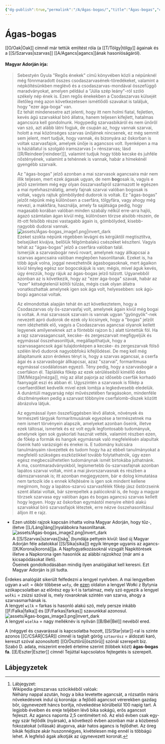 ```yaml
---
{"dg-publish":true,"permalink":"/A/Ágas-bogas/","title":"Ágas-bogas","created":"2023-10-22T02:40","updated":"2024-04-05T19:02"}
---
```



# Ágas-bogas

[[O/Oak\|Oak]] címnél már tettük említést róla (a [[T/Tölgy\|tölgy]] ágainak és a [[S/Szarvas\|szarvas]] [[A/Agancs\|agancs]]ának hasonlóságáról).  

#### Magyar Adorján írja:  

> Sebestyén Gyula "Regős énekek" című könyvében közli a népünknél még fönnmaradott összes csodaszarvasének-töredékeket, valamint a népköltésünkben meglévő és a csodaszarvas-mondával összefüggő maradványokat, amelyen például a "Júlia szép leány"-ról szóló székely nép ének is. Ezen regős énekekben a Csodaszarvas külsejét illetőleg még azon következetesen ismétlődő szavakat is találjuk, hogy "ezer ága-boga" van.  
> Ez tehát mindenesetre azt jelenti, hogy itt nem holmi fiatal, fejletlen, kevés ágú szarvakkal bíró állatra, hanem teljesen kifejlett, hatalmas agancsúra kell gondolnunk. Hogypedig szarvasbikáról és nem ünőről van szó, azt alább látni fogjuk, de csupán az, hogy vannak szarvai, holott a mai közönséges szarvas ünőjének nincsenek, ez még semmit sem jelent, mert tudjuk, hogy vannak, és bizonyára az őskorban is voltak szarvasfajok, amelyek ünője is agancsos volt. Ilyenképen a ma is háziállatul is szolgáló iramszarvas \[= rénszarvas; lásd [[R/Reindeer\|reindeer]]\], valamint tudjuk hogy több kecske és juhféle nőstényének, valamint a tehénnek is vannak, habár a hímekénél gyengébb szarvaik.  
>
> Az "ágas-bogas" jelző azonban a mai szarvasok agancsaira már nem illik teljesen, mert ezek ágasak ugyan, de nem **bog**osak is, vagyis e jelző szerintem még egy olyan ősszarvasfajról származott le egészen a mai nyelvhasználatig, amely fajnak szarvai valóban bogosak is voltak, vagyis rajtuk gömbölyded dudorok is voltak. Ez "ágas-bogas" jelzőt népünk még különösen a cserfára, tölgyfára, vagy ahogy még nevezi, a makkfára, használja, amely fa sajátsága pedig, hogy magasabb korában valóban minden szabály nélkül erre-arra hajló, ágazó számtalan ágan kívül még, különösen törzse alsóbb részein, de itt-ott felsőbb részei vastagabb ágain is, gömbölyded, kisebb-nagyobb dudorai vannak.  
![assets/Ágas-bogas_image1.png|invert_dark](/img/user/A/assets/%C3%81gas-bogas_image1.png)  
> Ezeket szokta népünk régebben levágni és kérgüktől megtisztítva, belsejüket kivájva, belőlük félgömbalakú csészéket készíteni. Vagyis tehát az "ágas-bogas" jelző a cserfára valóban talál.  
> Ismerjük a szarvasbogár nevű rovart, amelynek nagy állkapcsai a szarvas agancsaira valóban meglepően hasonlítanak. Ezeket is, ha több águk volna, joggal nevezhetnők ágasbogasoknak, mert ágaikon kívül tényleg egész sor bogocskájuk is van; mégis, mivel águk kevés, úgy érezzük, hogy rájuk az ágas-bogas jelző túlzott. Ugyanebből azonban az is következik, hogy az "ezer ága-boga" szavak, habár az "ezer" kétségtelenül költői túlzás, mégis csak olyan állatra vonatkozhattak amelynek igen sok ága volt, helyesebben: sok ágú-bogú agancsai voltak.  
>
> Az elmondottak alapján tehát én azt következtetem, hogy a Csodaszarvas oly ős-szarvasfaj volt, amelynek ágain kívül még bogai is voltak. A mai szarvasok szarvain is vannak ugyan "gyöngyök"-nek nevezett apró dudorok de ezek oly kicsinyek, hogy a "bogas" jelzőt nem idézhették elő, vagyis a Csodaszarvas agancsai olyanok kellett legyenek amilyeneknek azt a föntebbi rajzon b.) alatt tüntettük föl. Ha a rajz szarvasagancsait, kecske- és zergeszarvait megfigyeljük és egymással összehasonlítjuk, megállapíthatjuk, hogy a szarvasagancsok ágai tulajdonképen a kecske- és zergeszarvak fölső szélén lévő dudorok nagyobbfokú kifejlődései. De meg kell még állapítanunk azon érdekes tényt is, hogy a szarvas agancsai, a cserfa ágai és a szarvasbogár állkapcsai, azaz "szarvai", formaritmusa egymással csodálatosan egyező. Tény pedig, hogy a szarvasbogár a cserfákon él. Tápláléka főkép az ezek sérüléseiből kiméllő édes [[M/Mézga\|mézga]], míg az állat pajorja az idősebb cserfák korhadó faanyagát eszi és abban él. Ugyszintén a szarvasok is főkép a cserfaerdőket kedvelik mivel ezek lombja a legkedvesebb eledelük.  
> A dunántúli magyarság népi művészetében faragásokon, mindenféle díszítményeken pedig a szarvast többnyire cserfalomb-díszek között ábrázolva látjuk.  
>
> Az egymással ilyen összefüggésben lévő állatok, növények és természeti tárgyak formaritmusának egyezése a természetnek ma nem ismert törvényein alapszik, amelyeket azonban őseink, illetve ezek táltosai, ismertek és ez volt egyik legfontosabb tudományuk, amelynek igen sok gyakorlati hasznát vették, valamint részben ezen, de főkép a formák és hangok egymásnak való megfelelésén alapultak őseink ható varázsigéi és énekei is. E tudomány kulcsára tanulmányaim rávezettek és tudom hogy ha az ebbeli tanulmányokat a megfelelő szükséges eszközökkel tovább folytathatnók, úgy ezen egész megbecsülhetetlen tudománynak ismét birtokába juthatnánk.  
> A ma, csontmaradványokból, legismertebb ős-szarvasfajnak azonban lapátos szarvai voltak, mint a mai jávorszarvasnak és részben a dámszarvasnak is; itt azonban megjegyezem, bár e dolog kimutatása nem tartozik ide s ennek kifejtésére is igen sok mindent kellene megírnom, hogy a lapátos-szarvú szarvasfélék főkép jász őstörzseink szent állatai voltak, bár szerepeltek a palócoknál is, de hogy a magyar törzsek szarvasa egy valóban ágas és bogas agancsú szarvas kellett hogy legyen. Hogy az őskorban egymástól menyire eltérő alakú szarvakkal bíró szarvasfajok léteztek, erre nézve összehasonlításul álljon itt e rajz.  
- Ezen utóbbi rajzok kapcsán írhatta volna Magyar Adorján, hogy tűz-, illetve [[L/Láng\|láng]]nyalábokra hasonlítanak.  
![assets/Ágas-bogas_image2.png|invert_dark](/img/user/A/assets/%C3%81gas-bogas_image2.png)  
A [[S/Szarvas\|szarvas]]ság[^1] (bundája pettyein kívül: lásd új Magyar Adorján féle adatokkal [[S/Sika\|sika]]) egyik lényege ugyanis az agancs-[[K/Korona\|koroná]]ja. A Napfogyatkozásoknál vizsgált Napkitörések illetve a Napkorona igen hasonlók az alábbi rajzokhoz (már ami a kicsapódásokat illeti).  
Őseinek gondolkodásában mindig ilyen analógiákat kell keresni. Ezt Magyar Adorján is jól tudta.  

Érdekes analógiát sikerült felfedezni a lengyel nyelvben. A mai lengyelben ugyan a `wół` = ökör többese `woły`, de [ezen](https://commons.wikimedia.org/wiki/File:Bronze_oxen,_Bytyn.jpg) oldalon a lengyel Wołki z Bytynia szókapcsolatban az előrész egy k-t is tartalmaz, mely szó egyezik a lengyel `wołki` = zsizsi szóval is, mely rovaroknak szintén van szarva, ahogy a szarvasmarhának is.  
A lengyel `wilk` = farkas is hasonló alakú szó, mely persze inkább [[F/Falka\|falka]] és [[F/Farkas\|farkas]] szavunkkal azonosul.  
![assets/Ágas-bogas_image3.png|invert_dark](/img/user/A/assets/%C3%81gas-bogas_image3.png)  
A lengyel `wielka` = nagy melléknév is nyilván [[B/Bél\|Bél]] nevéből ered.  

A (néggyel és csavarással is kapcsolatba hozott, [[S/Star\|star]]-ral is szinte azonos [[C/CSÁR\|CSÁR]] címnél is taglalt görög `sztaurósz` = áldozati karó, kereszt szóval azonosított) [[O/Ösztörű\|ösztörű]] szónál szerepelt biz. Szabó D. adata, miszerint eredeti értelme szerint (többek közt) **ágas-bogas fa**. [[E/Eszter\|Eszter]] címnél Tejúttal kapcsolatos fejtegetés is szerepelt.  

## Lábjegyzetek

[^1]: Lábjegyzet:  
Wikipedia gímszarvas szócikkéből valóak:  
Néhány nappal azután, hogy a bika levetette agancsát, a rózsatőn máris növekedésnek indul új koronája: a fejlődő agancsot vérerekben gazdag bőr, úgynevezett háncs borítja, növekedése körülbelül 100 napig tart. A legjobb éveiben és ereje teljében lévő bika sokágú, erős agancsot fejleszt. Az agancs naponta 2,5 centimétert nő. Az első évben csak egy-egy szár fejlődik (nyársak), a következő évben azonban már a közbeeső fokozatokat (villásak) átugorva, akár hatos agancs is fejlődhet. Az öreg bikák fejdísze akár huszonnégyes, kivételesen még ennél is többágú lehet. A legfelső ágak alkotják az úgynevezett koronát.  